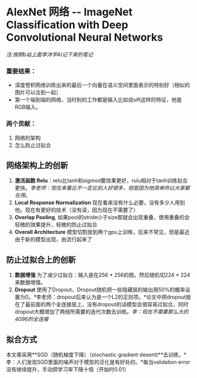 # AlexNet 网络 -- ImageNet Classification with Deep Convolutional Neural Networks
 *注:按照b站上面李沐学AI记下来的笔记*

### 重要结果：
 * 深度卷积网络训练出来的最后一个向量在语义空间里面表示的特别好（相似的图片可以合到一起）  
 * 第一个端到端的网络，当时别的工作都是输入比如说sift这样的特征，他是RGB输入。

### 两个贡献：
  1. 网络的架构  
  2. 怎么防止过拟合

## 网络架构上的创新
1. **激活函数 Relu**：relu比tanh和sigmod要效果更好，rulu相对于tanh训练拟合更快。*李老师：现在来看比不一定比别人好很多，但是因为他简单所以大家都在用。*
2. **Local Response Normalization** 现在看来没有什么必要，没有多少人用到他。现在有更好的技术（没有读，因为现在不需要了）
3. **Overlap Pooling**, 如果pool的stride小于size那就会出现重叠，使用重叠的会轻微的效果提升，轻微的防止过拟合
4. **Overall Architecture** 模型切割放到两个gpu上训练，后来不常见，但是最近由于新的模型出现，由流行起来了

## 防止过拟合上的创新
1. **数据增强** 为了减少过拟合：输入是在256 * 256的图，然后随机切224 * 224来数据增强。
2. **Dropout** 使用了Dropout，Dropout随机把一些隐藏层的输出用50%的概率设置为0。*李老师：dropout后来认为是一个L2的正则项。*论文中把dropout放在了最前面的两个全连接层上，没有dropout的话模型会很容易过拟合，同时dropout大概增加了两倍所需要的迭代次数去训练。*李：现在不需要那么大的4096的全连接*

## 拟合方式
本文章采用**SGD（随机梯度下降）（stochastic gradient desent)**去训练。*李：人们发现SGD里面的噪声对于模型的泛化是有好处的。*每当validation error没有继续提升，手动把学习率下降十倍（开始时0.01）

